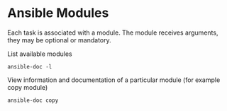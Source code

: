 # Ansible Modules

Each task is associated with a module.
The module receives arguments, they may be optional or mandatory.

List available modules
```
ansible-doc -l
```

View information and documentation of a particular module (for example copy module)
```
ansible-doc copy
```
